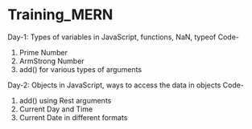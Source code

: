 # Training_MERN
Day-1:
Types of variables in JavaScript, functions, NaN, typeof
Code-
1) Prime Number
2) ArmStrong Number
3) add() for various types of arguments

Day-2:
Objects in JavaScript, ways to access the data in objects
Code-
1) add() using Rest arguments
2) Current Day and Time
3) Current Date in different formats
